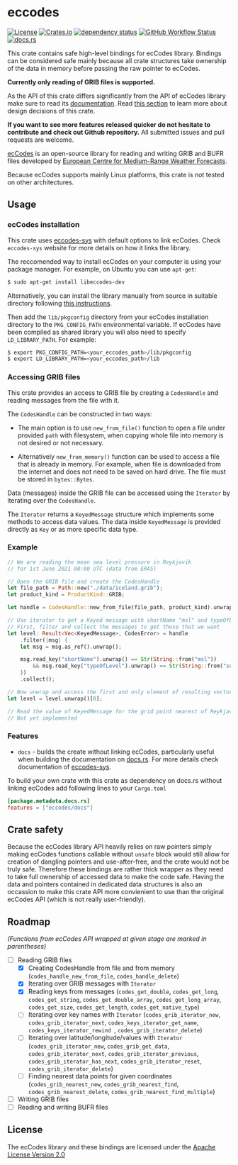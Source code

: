 # eccodes

[![License](https://img.shields.io/github/license/ScaleWeather/eccodes)](https://choosealicense.com/licenses/apache-2.0/)
[![Crates.io](https://img.shields.io/crates/v/eccodes)](https://crates.io/crates/eccodes)
[![dependency status](https://deps.rs/repo/github/ScaleWeather/eccodes/status.svg)](https://deps.rs/repo/github/ScaleWeather/eccodes)
[![GitHub Workflow Status](https://img.shields.io/github/workflow/status/ScaleWeather/eccodes/cargo?label=cargo%20build)](https://github.com/ScaleWeather/eccodes/actions)
[![docs.rs](https://img.shields.io/docsrs/eccodes)](https://docs.rs/eccodes)

This crate contains safe high-level bindings for ecCodes library. 
Bindings can be considered safe mainly because all crate structures 
take ownership of the data in memory before passing the raw pointer to ecCodes. 

**Currently only reading of GRIB files is supported.**

As the API of this crate differs significantly from the API of ecCodes library 
make sure to read its [documentation](https://docs.rs/eccodes). 
Read [this section](#crate-safety) to learn more about design decisions of this crate.

**If you want to see more features released quicker do not hesitate to contribute and check out Github repository.** All submitted issues and pull requests are welcome.

[ecCodes](https://confluence.ecmwf.int/display/ECC/ecCodes+Home) is an 
open-source library for reading and writing GRIB and BUFR files 
developed by [European Centre for Medium-Range Weather Forecasts](https://www.ecmwf.int/).

Because ecCodes supports mainly Linux platforms, this crate is not tested on other architectures.

## Usage

### ecCodes installation

This crate uses [eccodes-sys](https://crates.io/crates/eccodes-sys) with default options to link ecCodes.
Check `eccodes-sys` website for more details on how it links the library.

The reccomended way to install ecCodes on your computer is using your package manager.
For example, on Ubuntu you can use `apt-get`:

```bash
$ sudo apt-get install libeccodes-dev
```

Alternatively, you can install the library manually from source in suitable directory
following [this instructions](https://confluence.ecmwf.int/display/ECC/ecCodes+installation).

Then add the `lib/pkgconfig` directory from your ecCodes installation directory
to the `PKG_CONFIG_PATH` environmental variable. If ecCodes have been compiled 
as shared library you will also need to specify `LD_LIBRARY_PATH`.
For example:

```bash
$ export PKG_CONFIG_PATH=<your_eccodes_path>/lib/pkgconfig
$ export LD_LIBRARY_PATH=<your_eccodes_path>/lib
```

### Accessing GRIB files

This crate provides an access to GRIB file by creating a
`CodesHandle` and reading messages from the file with it.

The `CodesHandle` can be constructed in two ways:

- The main option is to use `new_from_file()` function
to open a file under provided `path` with filesystem,
when copying whole file into memory is not desired or not necessary.

- Alternatively `new_from_memory()` function can be used
to access a file that is already in memory. For example, when file is downloaded from the internet
and does not need to be saved on hard drive. 
The file must be stored in `bytes::Bytes`.

Data (messages) inside the GRIB file can be accessed using the `Iterator`
by iterating over the `CodesHandle`.

The `Iterator` returns a `KeyedMessage` structure which implements some
methods to access data values. The data inside `KeyedMessage` is provided directly as `Key`
or as more specific data type.

### Example

```rust
// We are reading the mean sea level pressure in Reykjavik
// for 1st June 2021 00:00 UTC (data from ERA5)

// Open the GRIB file and create the CodesHandle
let file_path = Path::new("./data/iceland.grib");
let product_kind = ProductKind::GRIB;

let handle = CodesHandle::new_from_file(file_path, product_kind).unwrap();

// Use iterator to get a Keyed message with shortName "msl" and typeOfLevel "surface"
// First, filter and collect the messages to get those that we want
let level: Result<Vec<KeyedMessage>, CodesError> = handle
    .filter(|msg| {
    let msg = msg.as_ref().unwrap();

    msg.read_key("shortName").unwrap() == Str(String::from("msl"))
        && msg.read_key("typeOfLevel").unwrap() == Str(String::from("surface"))
    })
    .collect();

// Now unwrap and access the first and only element of resulting vector
let level = level.unwrap()[0];

// Read the value of KeyedMessage for the grid point nearest of Reykjavik (64N -22E)
// Not yet implemented
```

### Features

- `docs` - builds the create without linking ecCodes, particularly useful when building the documentation
on [docs.rs](https://docs.rs/). For more details check documentation of [eccodes-sys](https://crates.io/crates/eccodes-sys).

To build your own crate with this crate as dependency on docs.rs without linking ecCodes add following lines to your `Cargo.toml`

```toml
[package.metadata.docs.rs]
features = ["eccodes/docs"]
```

## Crate safety

Because the ecCodes library API heavily relies on raw pointers simply making ecCodes functions callable without `unsafe` block would still allow for creation of dangling pointers and use-after-free, and the crate would not be truly safe. Therefore these bindings are rather thick wrapper as they need to take full ownership of accessed data to make the code safe. Having the data and pointers contained in dedicated data structures is also an occassion to make this crate API more convienient to use than the original ecCodes API (which is not really user-friendly).

## Roadmap

_(Functions from ecCodes API wrapped at given stage are marked in parentheses)_

- [ ] Reading GRIB files
    - [x] Creating CodesHandle from file and from memory (`codes_handle_new_from_file`, `codes_handle_delete`)
    - [x] Iterating over GRIB messages with `Iterator`
    - [x] Reading keys from messages (`codes_get_double`, `codes_get_long`, `codes_get_string`, `codes_get_double_array`, `codes_get_long_array`, `codes_get_size`, `codes_get_length`, `codes_get_native_type`)
    - [ ] Iterating over key names with `Iterator` (`codes_grib_iterator_new`, `codes_grib_iterator_next`, `codes_keys_iterator_get_name`, `codes_keys_iterator_rewind `, `codes_grib_iterator_delete`)
    - [ ] Iterating over latitude/longitude/values with `Iterator` (`codes_grib_iterator_new`, `codes_grib_get_data`, `codes_grib_iterator_next`, `codes_grib_iterator_previous`, `codes_grib_iterator_has_next`, `codes_grib_iterator_reset`, `codes_grib_iterator_delete`)
    - [ ] Finding nearest data points for given coordinates (`codes_grib_nearest_new`, `codes_grib_nearest_find`, `codes_grib_nearest_delete`, `codes_grib_nearest_find_multiple`)
- [ ] Writing GRIB files
- [ ] Reading and writing BUFR files

## License

The ecCodes library and these bindings are licensed under the [Apache License Version 2.0](http://www.apache.org/licenses/LICENSE-2.0)

